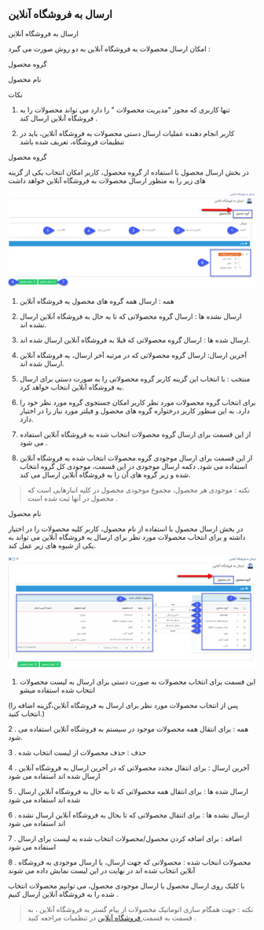 ﻿## ارسال به فروشگاه آنلاین

ارسال به فروشگاه آنلاین

امکان ارسال محصولات به فروشگاه آنلاین به دو روش صورت می گیرد :

گروه محصول

نام محصول

نکات

1. تنها کاربری که مجوز "مدیریت محصولات " را دارد می تواند محصولات را به فروشگاه آنلاین ارسال کند .

2. کاربر انجام دهنده عملیات ارسال دستی محصولات به فروشگاه آنلاین، باید در تنظیمات فروشگاه، تعریف شده باشد

گروه محصول

در بخش ارسال محصول با استفاده از گروه محصول، کاربر امکان انتخاب یکی از گزینه های زیر را به منظور ارسال محصولات به فروشگاه آنلاین خواهد داشت

![](SendToOnlineShop.png)

1. همه : ارسال همه گروه های   محصول به فروشگاه آنلاین

2. ارسال نشده ها : ارسال گروه محصولاتی که تا به حال به فروشگاه آنلاین ارسال نشده اند.

3. ارسال شده ها : ارسال گروه محصولاتی که قبلا به فروشگاه آنلاین ارسال شده اند.

4. آخرین ارسال: ارسال گروه محصولاتی که در مرتبه آخر ارسال، به فروشگاه آنلاین ارسال شده اند.

5. منتخب : با انتخاب این گزینه کاربر گروه محصولاتی را به صورت دستی برای ارسال به فروشگاه آنلاین انتخاب خواهد کرد.

6. برای انتخاب گروه محصولات مورد نظر کاربر امکان جستجوی گروه مورد نظر خود را دارد. به این منظور کاربر درختواره گروه های محصول و فیلتر مورد نیاز را در اختیار دارد.

7. از این قسمت برای ارسال گروه محصولات انتخاب شده به فروشگاه آنلاین استفاده می شود .

8. از این قسمت برای ارسال موجودی گروه محصولات انتخاب شده به فروشگاه آنلاین استفاده می شود. دکمه ارسال موجودی در این قسمت، موجودی کل گروه انتخاب شده و زیر گروه های آن را به فروشگاه آنلاین ارسال می کند.

> نکته : موجودی هر محصول، مجموع موجودی محصول در کلیه انبارهایی است که محصول در آنها ثبت شده است .

نام محصول

در بخش ارسال محصول با استفاده از نام محصول، کاربر کلیه محصولات را در اختیار داشته و برای انتخاب محصولات مورد نظر برای ارسال به فروشگاه آنلاین می تواند به یکی از شیوه های زیر عمل کند.

![](SendToOnlineShop1.png)

1. این قسمت برای انتخاب محصولات به صورت دستی برای ارسال به لیست محصولات انتخاب شده استفاده میشو 

(پس از انتخاب محصولات مورد نظر برای ارسال به فروشگاه آنلابن،گزینه اضافه را انتخاب کنید.)

2 . همه : برای انتقال همه محصولات موجود در سیستم به فروشگاه آنلاین استفاده می شود.

3 . حذف : حذف محصولات از لیست انتخاب شده

4 . آخرین ارسال : برای انتقال مجدد محصولاتی که در آخرین ارسال به فروشگاه آنلاین ارسال شده اند استفاده می شود 

5 . ارسال شده ها : برای انتقال همه محصولاتی که تا به حال به فروشگاه آنلاین ارسال شده اند استفاده می شود

6 . ارسال نشده ها : برای انتقال محصولاتی که تا بحال به فروشگاه آنلاین ارسال نشده اند استفاده می شود 

7 . اضافه : برای اضافه کردن محصول/محصولات انتخاب شده به لیست برای ارسال استفاده می شود

8 . محصولات انتخاب شده : محصولاتی که جهت ارسال، یا ارسال موجودی به فروشگاه آنلاین انتخاب شده اند در نهایت در این لیست نمایش داده می شوند

با کلیک روی ارسال محصول یا ارسال موجودی محصول، می توانیم محصولات انتخاب شده را به فروشگاه آنلاین ارسال کنیم .

> نکته : جهت همگام سازی اتوماتیک محصولات از پیام گستر به فروشگاه آنلاین ، به قسمت به قسمت[  فروشگاه آنلاین](https://github.com/1stco/PayamGostarDocs/blob/master/help%202.5.4/Settings/General-settings/Online-shop/Online-shop.md) در تنظمیات مراجعه کنید  .



 